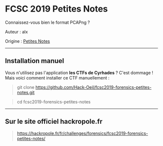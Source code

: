 # FCSC 2019 Petites Notes

Connaissez-vous bien le format PCAPng ?


Auteur : alx

Origine : [Petites Notes](https://hackropole.fr/fr/challenges/forensics/fcsc2019-forensics-petites-notes/)




-----------

## Installation manuel
Vous n'utilisez pas l'application **les CTFs de Cyrhades** ? C'est dommage !
Mais voici comment installer ce CTF manuellement :

> git clone https://github.com/Hack-Oeil/fcsc2019-forensics-petites-notes.git

> cd fcsc2019-forensics-petites-notes


-----------

## Sur le site officiel hackropole.fr
> https://hackropole.fr/fr/challenges/forensics/fcsc2019-forensics-petites-notes/